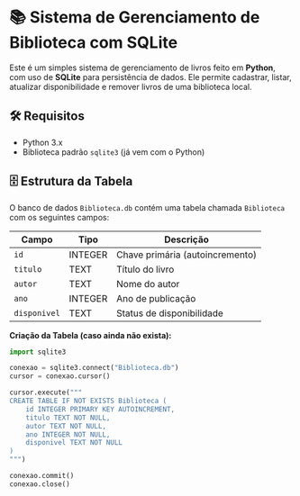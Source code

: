 # 📚 Sistema de Gerenciamento de Biblioteca com SQLite

Este é um simples sistema de gerenciamento de livros feito em **Python**, com uso de **SQLite** para persistência de dados. Ele permite cadastrar, listar, atualizar disponibilidade e remover livros de uma biblioteca local.

## 🛠 Requisitos

- Python 3.x
- Biblioteca padrão `sqlite3` (já vem com o Python)

## 🗄 Estrutura da Tabela

O banco de dados `Biblioteca.db` contém uma tabela chamada `Biblioteca` com os seguintes campos:

| Campo       | Tipo     | Descrição                       |
|-------------|----------|----------------------------------|
| `id`        | INTEGER  | Chave primária (autoincremento) |
| `titulo`    | TEXT     | Título do livro                 |
| `autor`     | TEXT     | Nome do autor                   |
| `ano`       | INTEGER  | Ano de publicação               |
| `disponivel`| TEXT     | Status de disponibilidade       |

**Criação da Tabela (caso ainda não exista):**
```python
import sqlite3

conexao = sqlite3.connect("Biblioteca.db")
cursor = conexao.cursor()

cursor.execute("""
CREATE TABLE IF NOT EXISTS Biblioteca (
    id INTEGER PRIMARY KEY AUTOINCREMENT,
    titulo TEXT NOT NULL,
    autor TEXT NOT NULL,
    ano INTEGER NOT NULL,
    disponivel TEXT NOT NULL
)
""")

conexao.commit()
conexao.close()
